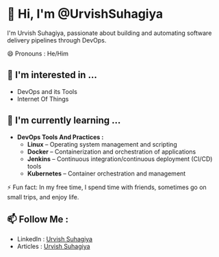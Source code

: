 👋 Hi, I'm @UrvishSuhagiya  
=============================

I'm Urvish Suhagiya, passionate about building and automating software delivery pipelines through DevOps.

😄 Pronouns : He/Him  

👀 I'm interested in ...  
------------------------  

* DevOps and its Tools
* Internet Of Things 

🌱 I'm currently learning ...  
---------------------------  

* **DevOps Tools And Practices :**
  * **Linux** – Operating system management and scripting  
  * **Docker** – Containerization and orchestration of applications  
  * **Jenkins** – Continuous integration/continuous deployment (CI/CD) tools  
  * **Kubernetes** – Container orchestration and management

⚡ Fun fact: In my free time, I spend time with friends, sometimes go on small trips, and enjoy life.

📫 Follow Me :  
---------------------------  

* LinkedIn : [Urvish Suhagiya](https://www.linkedin.com/in/urvish-suhagiya-b19a89266/)
* Articles : [Urvish Suhagiya](https://urvishsuhagiya.hashnode.dev/)
